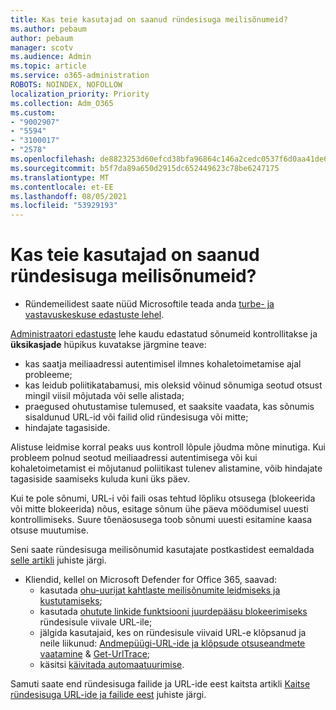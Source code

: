 ```yaml
---
title: Kas teie kasutajad on saanud ründesisuga meilisõnumeid?
ms.author: pebaum
author: pebaum
manager: scotv
ms.audience: Admin
ms.topic: article
ms.service: o365-administration
ROBOTS: NOINDEX, NOFOLLOW
localization_priority: Priority
ms.collection: Adm_O365
ms.custom:
- "9002907"
- "5594"
- "3100017"
- "2578"
ms.openlocfilehash: de8823253d60efcd38bfa96864c146a2cedc0537f6d0aa41de6dafc6c7debc03
ms.sourcegitcommit: b5f7da89a650d2915dc652449623c78be6247175
ms.translationtype: MT
ms.contentlocale: et-EE
ms.lasthandoff: 08/05/2021
ms.locfileid: "53929193"
---
```

# <a name="did-your-users-receive-malicious-email"></a>Kas teie kasutajad on saanud ründesisuga meilisõnumeid?

- Ründemeilidest saate nüüd Microsoftile teada anda [turbe- ja vastavuskeskuse edastuste lehel](https://sip.protection.office.com/reportsubmission).

[Administraatori edastuste](https://sip.protection.office.com/reportsubmission) lehe kaudu edastatud sõnumeid kontrollitakse ja **üksikasjade** hüpikus kuvatakse järgmine teave:

- kas saatja meiliaadressi autentimisel ilmnes kohaletoimetamise ajal probleeme;
- kas leidub poliitikatabamusi, mis oleksid võinud sõnumiga seotud otsust mingil viisil mõjutada või selle alistada;
- praegused ohutustamise tulemused, et saaksite vaadata, kas sõnumis sisaldunud URL-id või failid olid ründesisuga või mitte;
- hindajate tagasiside.

Alistuse leidmise korral peaks uus kontroll lõpule jõudma mõne minutiga. Kui probleem polnud seotud meiliaadressi autentimisega või kui kohaletoimetamist ei mõjutanud poliitikast tulenev alistamine, võib hindajate tagasiside saamiseks kuluda kuni üks päev.

Kui te pole sõnumi, URL-i või faili osas tehtud lõpliku otsusega (blokeerida või mitte blokeerida) nõus, esitage sõnum ühe päeva möödumisel uuesti kontrollimiseks. Suure tõenäosusega toob sõnumi uuesti esitamine kaasa otsuse muutumise.

Seni saate ründesisuga meilisõnumid kasutajate postkastidest eemaldada [selle artikli](https://docs.microsoft.com/microsoft-365/compliance/search-for-and-delete-messages-in-your-organization) juhiste järgi.

- Kliendid, kellel on Microsoft Defender for Office 365, saavad:
    - kasutada [ohu-uurijat kahtlaste meilisõnumite leidmiseks ja kustutamiseks](https://docs.microsoft.com/microsoft-365/security/office-365-security/investigate-malicious-email-that-was-delivered);
    - kasutada [ohutute linkide funktsiooni juurdepääsu blokeerimiseks](https://docs.microsoft.com/microsoft-365/security/office-365-security/atp-safe-links) ründesisule viivale URL-ile;
    - jälgida kasutajaid, kes on ründesisule viivaid URL-e klõpsanud ja neile liikunud: [Andmepüügi-URL-ide ja klõpsude otsuseandmete vaatamine](https://docs.microsoft.com/microsoft-365/security/office-365-security/threat-explorer) & [Get-UrlTrace](https://docs.microsoft.com/powershell/module/exchange/get-urltrace);
    - käsitsi [käivitada automaatuurimise](https://docs.microsoft.com/microsoft-365/security/office-365-security/automated-investigation-response-office).

Samuti saate end ründesisuga failide ja URL-ide eest kaitsta artikli [Kaitse ründesisuga URL-ide ja failide eest](https://docs.microsoft.com/microsoft-365/security/office-365-security/protect-against-threats) juhiste järgi.